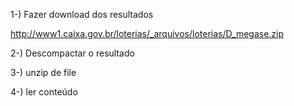 1-) Fazer download dos resultados

http://www1.caixa.gov.br/loterias/_arquivos/loterias/D_megase.zip

2-) Descompactar o resultado

3-) unzip de file

4-) ler conteúdo
